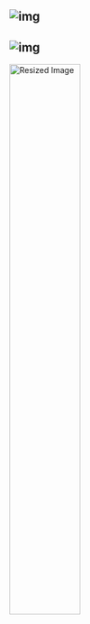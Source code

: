 ![img](https://figshare.com/ndownloader/files/53344661)
---
![img](https://figshare.com/ndownloader/files/53343797)
---
<img src="https://figshare.com/ndownloader/files/53344592" width="50%" alt="Resized Image">


